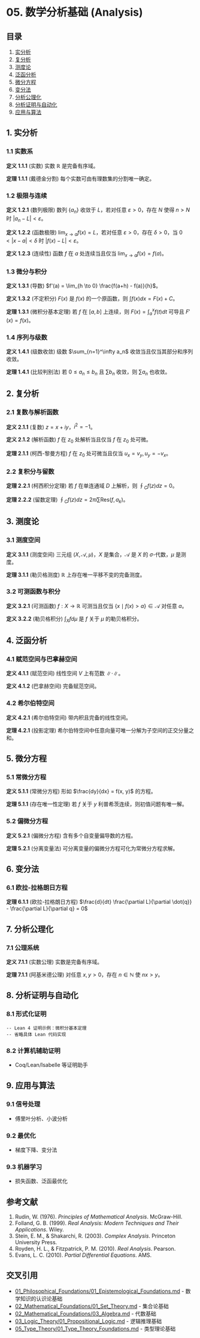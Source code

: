 # 05. 数学分析基础 (Analysis)

## 目录

1. [实分析](#1-实分析)
2. [复分析](#2-复分析)
3. [测度论](#3-测度论)
4. [泛函分析](#4-泛函分析)
5. [微分方程](#5-微分方程)
6. [变分法](#6-变分法)
7. [分析公理化](#7-分析公理化)
8. [分析证明与自动化](#8-分析证明与自动化)
9. [应用与算法](#9-应用与算法)

## 1. 实分析

### 1.1 实数系

**定义 1.1.1** (实数)
实数 $\mathbb{R}$ 是完备有序域。

**定理 1.1.1** (戴德金分割)
每个实数可由有理数集的分割唯一确定。

### 1.2 极限与连续

**定义 1.2.1** (数列极限)
数列 $\{a_n\}$ 收敛于 $L$，若对任意 $\varepsilon > 0$，存在 $N$ 使得 $n > N$ 时 $|a_n - L| < \varepsilon$。

**定义 1.2.2** (函数极限)
$\lim_{x \to a} f(x) = L$，若对任意 $\varepsilon > 0$，存在 $\delta > 0$，当 $0 < |x - a| < \delta$ 时 $|f(x) - L| < \varepsilon$。

**定义 1.2.3** (连续性)
函数 $f$ 在 $a$ 处连续当且仅当 $\lim_{x \to a} f(x) = f(a)$。

### 1.3 微分与积分

**定义 1.3.1** (导数)
$f'(a) = \lim_{h \to 0} \frac{f(a+h) - f(a)}{h}$。

**定义 1.3.2** (不定积分)
$F(x)$ 是 $f(x)$ 的一个原函数，则 $\int f(x) dx = F(x) + C$。

**定理 1.3.1** (微积分基本定理)
若 $f$ 在 $[a, b]$ 上连续，则 $F(x) = \int_a^x f(t) dt$ 可导且 $F'(x) = f(x)$。

### 1.4 序列与级数

**定义 1.4.1** (级数收敛)
级数 $\sum_{n=1}^\infty a_n$ 收敛当且仅当其部分和序列收敛。

**定理 1.4.1** (比较判别法)
若 $0 \leq a_n \leq b_n$ 且 $\sum b_n$ 收敛，则 $\sum a_n$ 也收敛。

## 2. 复分析

### 2.1 复数与解析函数

**定义 2.1.1** (复数)
$z = x + iy$，$i^2 = -1$。

**定义 2.1.2** (解析函数)
$f$ 在 $z_0$ 处解析当且仅当 $f$ 在 $z_0$ 处可微。

**定理 2.1.1** (柯西-黎曼方程)
$f$ 在 $z_0$ 处可微当且仅当 $u_x = v_y, u_y = -v_x$。

### 2.2 复积分与留数

**定理 2.2.1** (柯西积分定理)
若 $f$ 在单连通域 $D$ 上解析，则 $\oint_C f(z) dz = 0$。

**定理 2.2.2** (留数定理)
$\oint_C f(z) dz = 2\pi i \sum \text{Res}(f, a_k)$。

## 3. 测度论

### 3.1 测度空间

**定义 3.1.1** (测度空间)
三元组 $(X, \mathcal{A}, \mu)$，$X$ 是集合，$\mathcal{A}$ 是 $X$ 的 $\sigma$-代数，$\mu$ 是测度。

**定理 3.1.1** (勒贝格测度)
$\mathbb{R}$ 上存在唯一平移不变的完备测度。

### 3.2 可测函数与积分

**定义 3.2.1** (可测函数)
$f: X \to \mathbb{R}$ 可测当且仅当 $\{x \mid f(x) > a\} \in \mathcal{A}$ 对任意 $a$。

**定义 3.2.2** (勒贝格积分)
$\int_X f d\mu$ 是 $f$ 关于 $\mu$ 的勒贝格积分。

## 4. 泛函分析

### 4.1 赋范空间与巴拿赫空间

**定义 4.1.1** (赋范空间)
线性空间 $V$ 上有范数 $\|\cdot\|$。

**定义 4.1.2** (巴拿赫空间)
完备赋范空间。

### 4.2 希尔伯特空间

**定义 4.2.1** (希尔伯特空间)
带内积且完备的线性空间。

**定理 4.2.1** (投影定理)
希尔伯特空间中任意向量可唯一分解为子空间的正交分量之和。

## 5. 微分方程

### 5.1 常微分方程

**定义 5.1.1** (常微分方程)
形如 $\frac{dy}{dx} = f(x, y)$ 的方程。

**定理 5.1.1** (存在唯一性定理)
若 $f$ 关于 $y$ 利普希茨连续，则初值问题有唯一解。

### 5.2 偏微分方程

**定义 5.2.1** (偏微分方程)
含有多个自变量偏导数的方程。

**定理 5.2.1** (分离变量法)
可分离变量的偏微分方程可化为常微分方程求解。

## 6. 变分法

### 6.1 欧拉-拉格朗日方程

**定理 6.1.1** (欧拉-拉格朗日方程)
$\frac{d}{dt} \frac{\partial L}{\partial \dot{q}} - \frac{\partial L}{\partial q} = 0$

## 7. 分析公理化

### 7.1 公理系统

**定义 7.1.1** (实数公理)
实数是完备有序域。

**定理 7.1.1** (阿基米德公理)
对任意 $x, y > 0$，存在 $n \in \mathbb{N}$ 使 $nx > y$。

## 8. 分析证明与自动化

### 8.1 形式化证明

```lean
-- Lean 4 证明示例：微积分基本定理
-- 省略具体 Lean 代码实现
```

### 8.2 计算机辅助证明

- Coq/Lean/Isabelle 等证明助手

## 9. 应用与算法

### 9.1 信号处理

- 傅里叶分析、小波分析

### 9.2 最优化

- 梯度下降、变分法

### 9.3 机器学习

- 损失函数、泛函最优化

## 参考文献

1. Rudin, W. (1976). *Principles of Mathematical Analysis*. McGraw-Hill.
2. Folland, G. B. (1999). *Real Analysis: Modern Techniques and Their Applications*. Wiley.
3. Stein, E. M., & Shakarchi, R. (2003). *Complex Analysis*. Princeton University Press.
4. Royden, H. L., & Fitzpatrick, P. M. (2010). *Real Analysis*. Pearson.
5. Evans, L. C. (2010). *Partial Differential Equations*. AMS.

## 交叉引用

- [01_Philosophical_Foundations/01_Epistemological_Foundations.md](../01_Philosophical_Foundations/01_Epistemological_Foundations.md) - 数学知识的认识论基础
- [02_Mathematical_Foundations/01_Set_Theory.md](01_Set_Theory.md) - 集合论基础
- [02_Mathematical_Foundations/03_Algebra.md](03_Algebra.md) - 代数基础
- [03_Logic_Theory/01_Propositional_Logic.md](../03_Logic_Theory/01_Propositional_Logic.md) - 逻辑推理基础
- [05_Type_Theory/01_Type_Theory_Foundations.md](../05_Type_Theory/01_Type_Theory_Foundations.md) - 类型理论基础
